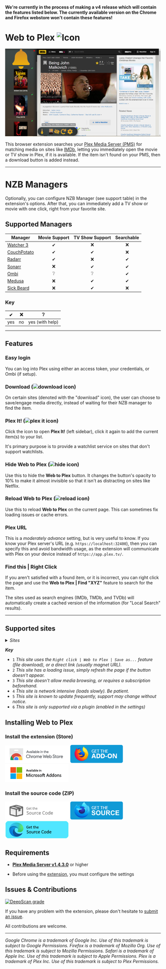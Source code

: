 **We're currently in the process of making a v4 release which will contain the features listed below. The currently available version on the Chrome and Firefox webstore won't contain these features!**

# Web to Plex ![Icon](src/img/48.png)

![Examples](example.png)

This browser extension searches your [Plex Media Server (PMS)](https://www.plex.tv/downloads/) for matching media on sites like [IMDb](https://imdb.com), letting you immediately open the movie or TV show in Plex, if it is available. If the item isn't found on your PMS, then a download button is added instead.

----

# NZB Managers

Optionally, you can configure NZB Manager (see support table) in the extension's options. After that, you can immediately add a TV show or movie with one click, right from your favorite site.

## Supported Managers
| Manager                                         | Movie Support | TV Show Support | Searchable
| ----------------------------------------------- |:-------------:|:---------------:|:----------:
| [Watcher 3](https://nosmokingbandit.github.io/) | ✔             | ❌             | ❌
| [CouchPotato](https://couchpota.to/)            | ✔             | ✔              | ❌
| [Radarr](https://radarr.video/)                 | ✔             | ❌             | ✔
| [Sonarr](https://sonarr.tv/)                    | ❌            | ✔              | ✔
| [Ombi](https://ombi.io/)                        | ❔             | ❔              | ✔
| [Medusa](https://pymedusa.com/)                 | ❌            | ✔              | ✔
| [Sick Beard](https://sickbeard.com/)            | ❌            | ✔              | ❌

### Key

| ✔ | ❌ | ❔ |
| - | - | - |
| yes | no | yes (with help) |

----

## Features
### Easy login
You can log into Plex using either an access token, your credentials, or Ombi (if setup).

### Download (![download icon](https://github.com/SpaceK33z/web-to-plex/blob/master/src/img/16.png))
On certain sites (denoted with the "download" icon), the user can choose to save/engage media directly, instead of waiting for their NZB manager to find the item.

### Plex It! (![plex it icon](https://github.com/SpaceK33z/web-to-plex/blob/master/src/img/plexit.16.png))
Click the icon to open **Plex It!** (left sidebar), click it again to add the current item(s) to your list.

It's primary purpose is to provide a watchlist service on sites that don't support watchlists.

### Hide Web to Plex (![hide icon](https://github.com/SpaceK33z/web-to-plex/blob/master/src/img/hide.16.png))
Use this to hide the **Web to Plex** button. It changes the button's opacity to 10% to make it almost invisible so that it isn't as distracting on sites like Netflix.

### Reload Web to Plex (![reload icon](https://github.com/SpaceK33z/web-to-plex/blob/master/src/img/reload.16.png))
Use this to reload **Web to Plex** on the current page. This can sometimes fix loading issues or cache errors.

### Plex URL
This is a *moderately advance* setting, but is very useful to know. If you know your Plex server's URL (e.g. `https://localhost:32400`), then you can specify this and avoid bandwidth usage, as the extension will communicate with Plex on your device instead of `https://app.plex.tv/`.

### Find this | Right Click
If you aren't satisfied with a found item, or it is incorrect, you can right click the page and use the **Web to Plex | Find "XYZ"** feature to search for the item.

The sites used as search engines (IMDb, TMDb, and TVDb) will automatically create a cached version of the information (for "Local Search" results).

--------

## Supported sites

<article>
<details>
<summary> <i>Sites</i> </summary>

1.  [Movieo](http://movieo.me/)
2.  [IMDb](http://imdb.com/)
3.  [Trakt](https://trakt.tv/)
4.  [Letterboxd](https://letterboxd.com/)
5.  [GoStream](https://gostream.site/)<sup>1</sup>
6.  [TV Maze](http://www.tvmaze.com/)
7.  [The TVDb](https://www.thetvdb.com/)
8.  [The MovieDb](https://www.themoviedb.org/)
9.  [VRV](https://vrv.co/)<sup>2</sup>
10. [Hulu](https://hulu.com/)<sup>2/3/4</sup>
11. [Google Play Store](https://play.google.com/store/movies/)
12. Google Search (search results)
13. [iTunes](https://itunes.apple.com/)<sup>3/5</sup>
14. [Metacritic](http://www.metacritic.com/)<sup>4</sup>
15. [Fandango](https://www.fandango.com/)
16. [Amazon](https://www.amazon.com/)<sup>5</sup>
17. [Vudu](https://www.vudu.com/)
18. [Verizon](https://www.tv.verizon.com/)
19. [CouchPotato](http://couchpotato.life/)
20. [Rotten Tomatoes](https://www.rottentomatoes.com/)
21. [ShowRSS](https://showrss.info/)<sup>1</sup> (button isn't meant to appear)
22. [Netflix](https://netflix.com/)<sup>3</sup>
23. [Toloka](https://toloka.to/)<sup>6</sup>
24. [Shana Project](https://www.shanaproject.com/)<sup>6</sup>
25. [My Anime List](https://myanimelist.com/)<sup>6</sup>
26. [My Shows](https://en.myshows.me/)<sup>6</sup>
27. [YouTube](https://youtube.com/)
28. [Flickmetrix (Cinesift)](https://flickmetrix.com/)
29. [Allociné](https://www.allocine.fr/)
30. [MovieMeter](https://www.moviemeter.nl/)
31. [JustWatch](https://justwatch.com/)
32. [Vumoo](https://vumoo.to/)<sup>1</sup>
33. [Web to Plex](https://ephellon.github.io/web.to.plex/)<sup>2/3/4/5</sup>
34. [Indomovie](https://indomovie.club)<sup>5/6</sup>
35. [Kitsu](https://kitsu.io/)<sup>6</sup>
36. [Redbox](https://redbox.com/)<sup>6</sup>
37. [Freeform (Go)](http://freeform.go.com/)<sup>6</sup>
38. [Free Movies Cinema](https://freemoviescinema.com/)<sup>6</sup>
39. [SnagFilms](https://snagfilms.com/)<sup>6</sup>
40. [Fox Searchlight](http://foxsearchlight.com/)<sup>6</sup>
41. [Verizon](https://tv.verizon.com/)<sup>5</sup>
42. [Tubi](https://tubitv.com/)
43. [Plex](https://app.plex.tv/)

</details>

**_Key_**

- `1` *This site uses the `Right click | Web to Plex | Save as...` feature (file download), or a direct link (usually magnet URL).*
- `2` *This site has a loading issue, simply refresh the page if the button doesn't appear.*
- `3` *This site doesn't allow media browsing, or requires a subscription beforehand.*
- `4` *This site is network intensive (loads slowly). Be patient.*
- `5` *This site is known to update frequently, support may change without notice.*
- `6` *This site is only supported via a plugin (enabled in the settings)*

</article>

## Installing Web to Plex

### Install the extension (Store)

<a href="https://chrome.google.com/webstore/detail/web-to-plex/cbpdknicmfolbdpakjihphblioajkcfl"><img alt="Get it for Chrome" src="badge.crx.png" /></a>
<a href="https://addons.mozilla.org/en-US/firefox/addon/web-2-plex/"><img alt="Get it for Firefox" src="badge.moz.png" /></a>
<a href="https://microsoftedge.microsoft.com/addons/detail/njkjmenckbpknhnepepbiikcjeboooon"><img alt="Get it for Edge" src="badge.win.png" /></a>

### Install the source code (ZIP)

<a href="src.zip"><img alt="Get it for Chrome" src="badge.src.crx.png" /></a>
<a href="moz.zip"><img alt="Get it for Firefox" src="badge.src.moz.png" /></a>
<a href="win.zip"><img alt="Get it for Edge" src="badge.src.win.png" /></a>

## Requirements

+ [**Plex Media Server v1.4.3.0**](https://www.plex.tv/downloads/#getdownload) or higher

+ Before using the [extension](chrome://extensions), you must configure the settings

## Issues & Contributions

[![DeepScan grade](https://deepscan.io/api/teams/5912/projects/7762/branches/83438/badge/grade.svg)](https://deepscan.io/dashboard#view=project&tid=5912&pid=7762&bid=83438)

<!--
    master:         83413
    beta-branch:    83438
-->

If you have any problem with the extension, please don't hesitate to [submit an issue](https://github.com/SpaceK33z/web-to-plex/issues/new/choose).

All contributions are welcome.

----

*Google Chrome is a trademark of Google Inc. Use of this trademark is subject to Google Permissions.*
*Firefox is a trademark of Mozilla Org. Use of this trademark is subject to Mozilla Permissions.*
*Safari is a trademark of Apple Inc. Use of this trademark is subject to Apple Permissions.*
*Plex is a trademark of Plex Inc. Use of this trademark is subject to Plex Permissions.*
